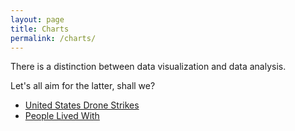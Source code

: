 ```yaml
---
layout: page
title: Charts
permalink: /charts/
---
```


There is a distinction between data visualization and data analysis.

Let's all aim for the latter, shall we?

- [United States Drone Strikes](/charts/us-drone-strikes)
- [People Lived With](/charts/people-lived-with)
